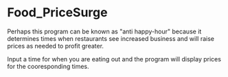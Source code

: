 # Food_PriceSurge
Perhaps this program can be known as "anti happy-hour" because it determines times when restaurants see increased business and will raise prices as needed to profit greater.

Input a time for when you are eating out and the program will display prices for the cooresponding times.

